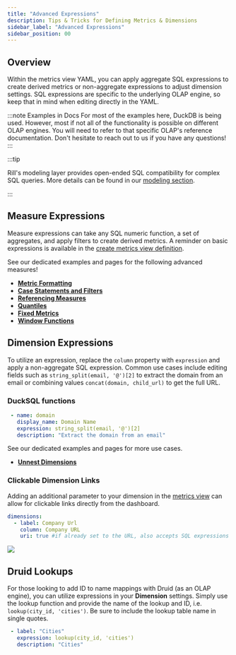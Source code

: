 ```yaml
---
title: "Advanced Expressions"
description: Tips & Tricks for Defining Metrics & Dimensions
sidebar_label: "Advanced Expressions"
sidebar_position: 00
---
```


## Overview

Within the metrics view YAML, you can apply aggregate SQL expressions to create derived metrics or non-aggregate expressions to adjust dimension settings. SQL expressions are specific to the underlying OLAP engine, so keep that in mind when editing directly in the YAML. 

:::note Examples in Docs
For most of the examples here, DuckDB is being used. However, most if not all of the functionality is possible on different OLAP engines. You will need to refer to that specific OLAP's reference documentation. Don't hesitate to reach out to us if you have any questions! 
:::


:::tip

Rill's modeling layer provides open-ended SQL compatibility for complex SQL queries. More details can be found in our [modeling section](/build/models/sql-models).

:::

## Measure Expressions

Measure expressions can take any SQL numeric function, a set of aggregates, and apply filters to create derived metrics. A reminder on basic expressions is available in the [create metrics view definition](../metrics-view.md#measures).

See our dedicated examples and pages for the following advanced measures!
- **[Metric Formatting](/build/metrics-view/advanced-expressions/metric-formatting)**
- **[Case Statements and Filters](/build/metrics-view/advanced-expressions/case-statements)**
- **[Referencing Measures](/build/metrics-view/advanced-expressions/referencing)**
- **[Quantiles](/build/metrics-view/advanced-expressions/quantiles)**
- **[Fixed Metrics](/build/metrics-view/advanced-expressions/fixed-metrics)**
- **[Window Functions](/build/metrics-view/advanced-expressions/windows)**

  



## Dimension Expressions

To utilize an expression, replace the `column` property with `expression` and apply a non-aggregate SQL expression. Common use cases include editing fields such as `string_split(email, '@')[2]` to extract the domain from an email or combining values `concat(domain, child_url)` to get the full URL.

### DuckSQL functions

 ```yaml
  - name: domain
    display_name: Domain Name
    expression: string_split(email, '@')[2]
    description: "Extract the domain from an email"
```

See our dedicated examples and pages for more use cases.

- **[Unnest Dimensions](/build/metrics-view/advanced-expressions/unnesting)**

### Clickable Dimension Links 
Adding an additional parameter to your dimension in the [metrics view](/build/metrics-view) can allow for clickable links directly from the dashboard.

```yaml
dimensions:
  - label: Company Url
    column: Company URL
    uri: true #if already set to the URL, also accepts SQL expressions
```
 <img src = '/img/build/dashboard/clickable-dimension.png' class='rounded-gif' />
<br />


## Druid Lookups

For those looking to add ID to name mappings with Druid (as an OLAP engine), you can utilize expressions in your **Dimension** settings. Simply use the lookup function and provide the name of the lookup and ID, i.e. `lookup(city_id, 'cities')`. Be sure to include the lookup table name in single quotes.

 ```yaml
  - label: "Cities"
    expression: lookup(city_id, 'cities')
    description: "Cities"
```
